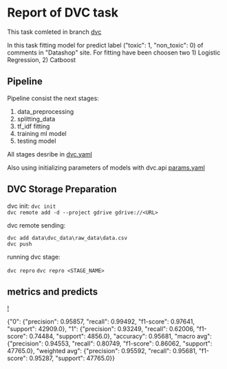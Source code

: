 # Report of DVC task
This task comleted in branch [dvc](https://gitlab.com/ivan_golt/mlops_course/-/tree/dvc)

In this task fitting model for predict label ("toxic": 1, "non_toxic": 0) of comments in "Datashop" site.
For fitting have been choosen two 1) Logistic Regression, 2) Catboost

## Pipeline
Pipeline consist the next stages:
1) data_preprocessing
2) splitting_data
3) tf_idf fitting
4) training ml model
5) testing model

All stages desribe in [dvc.yaml](https://gitlab.com/ivan_golt/mlops_course/-/blob/dvc/dvc.yaml)

Also using initializing parameters of models with dvc.api [params.yaml](https://gitlab.com/ivan_golt/mlops_course/-/blob/dvc/params.yaml)

## DVC Storage Preparation

dvc init:
`dvc init`\
`dvc remote add -d --project gdrive gdrive://<URL>`

dvc remote sending:

`dvc add data\dvc_data\raw_data\data.csv`\
`dvc push`

running dvc stage:

`dvc repro` 
`dvc repro <STAGE_NAME>`

## metrics and predicts 

[!](../dvc_artifacts/conflusion_matrix.png)

{"0": {"precision": 0.95857, "recall": 0.99492, "f1-score": 0.97641, "support": 42909.0}, 
"1": {"precision": 0.93249, "recall": 0.62006, "f1-score": 0.74484, "support": 4856.0}, 
"accuracy": 0.95681, "macro avg": {"precision": 0.94553, "recall": 0.80749, "f1-score": 0.86062, "support": 47765.0},
 "weighted avg": {"precision": 0.95592, "recall": 0.95681, "f1-score": 0.95287, "support": 47765.0}}